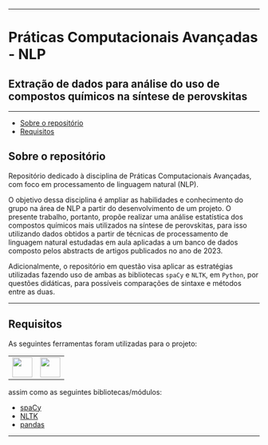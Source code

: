 <hr>

# Práticas Computacionais Avançadas - NLP

## Extração de dados para análise do uso de compostos químicos na síntese de perovskitas

<hr>

* [Sobre o repositório](#sobre-o-repositório)
* [Requisitos](#requisitos)

## Sobre o repositório

Repositório dedicado à disciplina de Práticas Computacionais Avançadas, com foco em processamento de linguagem natural (NLP).

O objetivo dessa disciplina é ampliar as habilidades e conhecimento do grupo na área de NLP a partir do desenvolvimento de um projeto. O presente trabalho, portanto, propõe realizar uma análise estatística dos compostos químicos mais utilizados na síntese de perovskitas, para isso utilizando dados obtidos a partir de técnicas de processamento de linguagem natural estudadas em aula aplicadas a um banco de dados composto pelos abstracts de artigos publicados no ano de 2023.

Adicionalmente, o repositório em questão visa aplicar as estratégias utilizadas fazendo uso de ambas as bibliotecas `spaCy` e `NLTK`, em `Python`, por questões didáticas, para possíveis comparações de sintaxe e métodos entre as duas.

<hr>

## Requisitos

As seguintes ferramentas foram utilizadas para o projeto:

|   |   |
| - | - |
| <a href="https://www.python.org/"><img src="https://cdn.jsdelivr.net/gh/devicons/devicon/icons/python/python-original-wordmark.svg" width="40" height="40"></a> | <a href="https://www.python.org/"><img src="https://cdn.jsdelivr.net/gh/devicons/devicon/icons/jupyter/jupyter-original-wordmark.svg" width="40" height="40"></a> |

assim como as seguintes bibliotecas/módulos:

- [spaCy](https://spacy.io)
- [NLTK](https://www.nltk.org)
- [pandas](https://pandas.pydata.org)

<hr>
